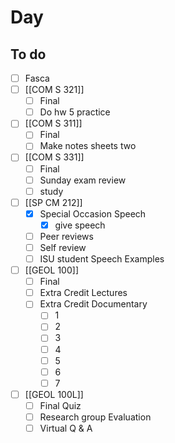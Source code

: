 

# Day 

## To do
- [ ] Fasca
- [ ] [[COM S 321]]
	- [ ] Final
	- [ ] Do hw 5 practice
- [ ] [[COM S 311]]
	- [ ] Final
	- [ ] Make notes sheets two 
- [ ] [[COM S 331]]
	- [ ] Final
	- [ ] Sunday exam review 
	- [ ] study
- [ ] [[SP CM 212]]
	- [x] Special Occasion Speech
		- [x]  give speech
	- [ ]  Peer reviews	
	- [ ]  Self review 
	- [ ]   ISU student Speech Examples
- [ ]  [[GEOL 100]]
	- [ ]  Final
	- [ ]  Extra Credit Lectures 
	- [ ]  Extra Credit Documentary 
		- [ ]  1
		- [ ]  2
		- [ ]  3
		- [ ]  4
		- [ ]  5
		- [ ]  6
		- [ ]  7
- [ ]  [[GEOL 100L]]
	- [ ]  Final Quiz
	- [ ]  Research group Evaluation 
	- [ ]  Virtual Q & A 
